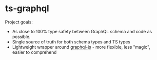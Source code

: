 # ts-graphql

Project goals:

 - As close to 100% type safety between GraphQL schema and code as possible.
 - Single source of truth for both schema types and TS types
 - Lightweight wrapper around [graphql-js](https://github.com/graphql/graphql-js) -
   more flexible, less "magic", easier to comprehend
